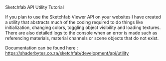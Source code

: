 Sketchfab API Utility Tutorial

If you plan to use the Sketchfab Viewer API on your websites I have created a utility that abstracts much of the coding required to do things like initialization, changing colors, toggling object visibility and loading textures. There are also detailed logs to the console when an error is made such as referencing materials, material channels or scene objects that do not exist.

Documentation can be found here : https://shaderbytes.co.za/sketchfab/development/api/utility

